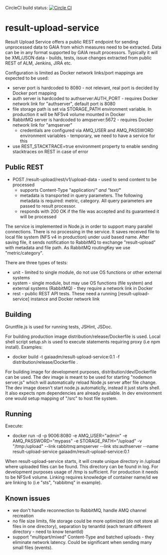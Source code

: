 CircleCI build status: [![Circle CI](https://circleci.com/gh/gaia-adm/result-upload-service.svg?style=svg)](https://circleci.com/gh/gaia-adm/result-upload-service)

# result-upload-service

Result Upload Service offers a public REST endpoint for sending unprocessed data to GAIA from which measures need to be extracted. Data can be in any format supported by GAIA result processors. Typically it will be XML/JSON data - builds, tests, issue changes extracted from public REST of ALM, Jenkins, JIRA etc.

Configuration is limited as Docker network links/port mappings are expected to be used:
- server port is hardcoded to 8080 - not relevant, real port is decided by Docker port mapping
- auth server is hardcoded to authserver:AUTH_PORT - requires Docker network link for "authserver", default port is 8080
- file storage path is set via STORAGE_PATH environment variable. In production it will be NFSv4 volume mounted in Docker
- RabbitMQ server is hardcoded to amqserver:5672 -  requires Docker network link for "amqserver"
    - credentials are configured via AMQ_USER and AMQ_PASSWORD environment variables - temporary, we need to have a service for this
- use REST_STACKTRACE=true environment property to enable sending stacktraces on REST in case of error

## Public REST
- POST /result-upload/rest/v1/upload-data - used to send content to be processed
    - supports Content-Type "application/*" and "text/*"
    - metadata is transported in query parameters. The following metadata is required: metric, category. All query parameters are passed to result processor.
    - responds with 200 OK if the file was accepted and its guaranteed it will be processed

The service is implemented in Node.js in order to support many parallel connections. There is no processing in the service. It saves received file to local file system (NFS v4 in production) under uuid based name. After saving file, it sends notification to RabbitMQ to exchange "result-upload" with metadata and file path. As RabbitMQ routingKey we use "metric/category".

There are three types of tests:
- unit - limited to single module, do not use OS functions or other external systems
- system - single module, but may use OS functions (file system) and external systems (RabbitMQ) - they require a network link in Docker
- rest - public REST API tests. These need a running [result-upload-service] instance and Docker network link

## Building

Gruntfile.js is used for running tests, JSHint, JSDoc.

For building production image distribution/release/Dockerfile is used. Local shell script setup.sh is used to execute statements requiring proxy (i.e npm install).
Examples:
- docker build -t gaiaadm/result-upload-service:0.1 -f distribution/release/Dockerfile .

For building image for development purposes, distribution/dev/Dockerfile can be used. The dev image is meant to be used for starting "nodemon server.js" which will automatically reload Node.js server after file change. The dev image doesn't start node.js automaticlly, instead it just starts shell. It also expects npm dependencies are already available. In dev environment one would setup mapping of "/src" to host file system.

## Running

Execute:
- docker run -d -p 9006:8080 -e AMQ_USER="admin" -e AMQ_PASSWORD="mypass" -e STORAGE_PATH="/upload" -v "/tmp:/upload" --link rabbitmq:amqserver --link sts:authserver --name result-upload-service gaiaadm/result-upload-service:0.1

When result-upload-service starts, it will create unique directory in /upload where uploaded files can be found. This directory can be found in log. For development purposes usage of /tmp is sufficient. For production it needs to be NFSv4 volume. Linking requires knowledge of container name/id we are linking to (i.e "sts", "rabbitmq" in example).

## Known issues
- we don't handle reconnection to RabbitMQ, handle AMQ channel recreation
- no file size limits, file storage could be more optimized (do not store all files in one directory), separation by tenantId (each tenant different directory - need to know tenantId)
- support "multipart/mixed" Content-Type and batched uploads - they eliminate network latency. Could be significant when sending many small files (events).
